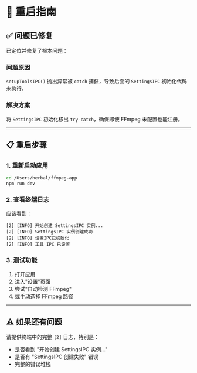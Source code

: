 # 🚀 重启指南

## ✅ 问题已修复

已定位并修复了根本问题：

### 问题原因
`setupToolsIPC()` 抛出异常被 `catch` 捕获，导致后面的 `SettingsIPC` 初始化代码未执行。

### 解决方案
将 `SettingsIPC` 初始化移出 `try-catch`，确保即使 FFmpeg 未配置也能注册。

---

## 📋 重启步骤

### 1. 重新启动应用

```bash
cd /Users/herbal/ffmpeg-app
npm run dev
```

### 2. 查看终端日志

应该看到：
```
[2] [INFO] 开始创建 SettingsIPC 实例...
[2] [INFO] SettingsIPC 实例创建成功
[2] [INFO] 设置IPC已初始化
[2] [INFO] 工具 IPC 已设置
```

### 3. 测试功能

1. 打开应用
2. 进入"设置"页面
3. 尝试"自动检测 FFmpeg"
4. 或手动选择 FFmpeg 路径

---

## ⚠️ 如果还有问题

请提供终端中的完整 `[2]` 日志，特别是：
- 是否看到 "开始创建 SettingsIPC 实例..."
- 是否有 "SettingsIPC 创建失败" 错误
- 完整的错误堆栈

